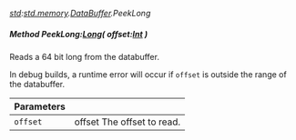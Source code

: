 _[std](../../modules/std/std-module.md):[std.memory](../../modules/std/std-memory.md).[DataBuffer](../../modules/std/std-memory-databuffer.md).PeekLong_
##### Method PeekLong:[Long](../../modules/wonkey/wonkey-types-long.md)( offset:[Int](../../modules/wonkey/wonkey-types-int.md) )
Reads a 64 bit long from the databuffer.

In debug builds, a runtime error will occur if `offset` is outside the range of the databuffer.

| Parameters |    |
|:-----------|:---|
| `offset` | offset The offset to read. |
